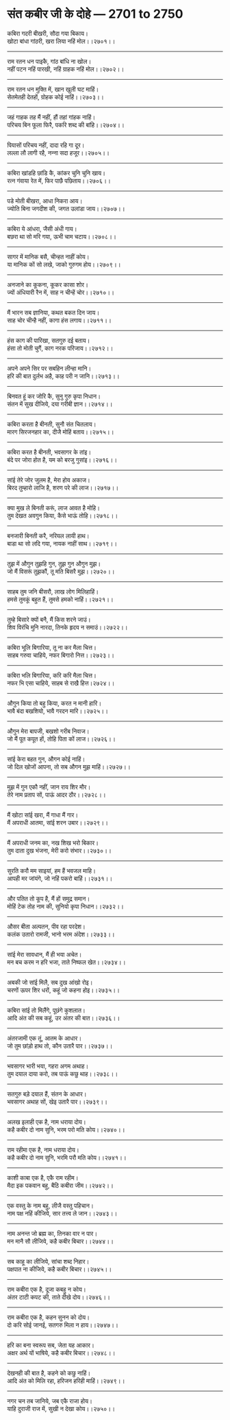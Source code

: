 # संत कबीर जी के दोहे — 2701 to 2750

कबिरा गदरी बीखरी, सौदा गया बिकाय।\
खोटा बांधा गांठरी, खरा लिया नहिं मोल।।२७०१।।

---

राम रतन धन पाइकै, गांठ बांधि ना खोल।\
नहीं पटन नहिं पारखी, नहिं ग्राहक नहिं मोल।।२७०२।।

---

राम रतन धन मुक्ति में, खान खुली घट माहिं।\
सेतमेतही देतहों, ग्रोहक कोई नाहिं।।२७०३।।

---

जहं गाहक तह मैं नहीं, हौं तहां गांहक नाहिं।\
परिचय बिन फूला फिरै, पकरि शब्‍द की बांहि।।२७०४।।

---

पियासों परिचय नहीं, दादा रहि गा दूर।\
लल्‍ला लौ लागी रहै, नन्‍ना सदा हजूर।।२७०५।।

---

कबिरा खांडहि छांडि कै, कांकर चुनि चुनि खाय।\
रत्‍न गंवाया रेत में, फिर पाछै पछिताय।।२७०६।।

---

पडे मोती बीखरा, आधा निकरा आय।\
ज्‍योति बिना जगदीश की, जगत उलांडा जाय।।२७०७।।

---

कबिरा ये आंधरा, जैसी अंधी गाय।\
बछरा था सो मरि गया, ऊभी चाम चटाय।।२७०८।।

---

सागर में मानिक बसै, चीन्‍हत नाहीं कोय।\
या मानिक कों सो लखे, जाको गुरुगम होय।।२७०९।।

---

अनजाने का कूकना, कूकर कासा शोर।\
ज्‍यों अंधियारी रैन में, साह न चीन्‍हें चोर।।२७१०।।

---

मैं भारन सब ज्ञानिया, कथत बकत दिन जाय।\
साह चोर चीन्‍है नहीं, कागा हंस लगाय।।२७११।।

---

हंस काग की पारिखा, सतगुरु दई बताय।\
हंसा तो मोती चुगैं, काग नरक परिजाय।।२७१२।।

---

अपने अपने सिर पर सबहिन लीन्‍हा मानि।\
हरि की बात दुर्लभ अहै, काह परी न जानि।।२७१३।।

---

बिनवत हूं कर जोरि कै, सुनु गुरु कृपा निधान।\
संतन में सुख दीजिये, दया गरीबी ज्ञान।।२७१४।।

---

कबिरा करता है बीनती, सुनौ संत चितलाय।\
मारग सिरजनहार का, दीजै मोहिं बताय।।२७१५।।

---

कबिरा करत है बीनती, भवसागर के तांइ।\
बंदे पर जोरा होत है, यम को बरजु गुसांइ।।२७१६।।

---

सांई तेरे जोर जुलम है, मेरा होय अकाज।\
बिरद तुम्‍हारो लाजि है, शरण परे की लाज।।२७१७।।

---

क्‍या मुख ले बिनती करूं, लाज आवत है मोहि।\
तुम देखत अवगुन किया, कैसे भाऊं तोहि।।२७१८।।

---

बनजारी बिनती करै, नरियल लायी हाथ।\
बाडा था सो लदि गया, नायक नाहीं साथ।।२७१९।।

---

तुझ में औगुन तुझहि गुन, तुझ गुन औगुन मुझ।\
जो मैं विसरूं तुझकौं, तू मति बिसरै मुझ।।२७२०।।

---

साहब तुम जनि बीसरौ, लाख लोग मिलिहाहिं।\
हमसे तुमकूं बहुत हैं, तुमसे हमको नाहिं।।२७२१।।

---

तुम्‍हे बिसारे क्‍यों बनै, मैं किस शरने जाउं।\
शिव विरंचि मुनि नारदा, तिनके हृदय न समाउं।।२७२२।।

---

कबिरा भूलि बिगारिया, तू ना कर मैला चित्त।\
साहब गरुवा चाहिये, नफर बिगारो नित्त।।२७२३।।

---

कबिरा भलि बिगारिया, करि करि मैला चित्त।\
नफर भि एसा चाहिये, साहब से राखै हित्त।२७२४।।

---

औगुन किया तो बहु किया, करत न मानी हारि।\
भावै बंदा बखशियो, भावै गरदन मारि।।२७२५।।

---

औगुन मेरा बापजी, बखशो गरीब निवाज।\
जो मैं पूत कपूत हों, तोहि पिता कों लाज।।२७२६।।

---

सांई केरा बहत गुन, औगन कोई नाहिं।\
जो दिल खोजों आपना, तो सब औगन मुझ माहिं।।२७२७।।

---

मुझ में गुन एकौ नहीं, जान राय शिर मौर।\
तेरे नाम प्रताप सों, पाऊं आदर ठौर।।२७२८।।

---

मैं खोटा सांई खरा, मैं गाधा मैं गार।\
मैं अपराधी आतमा, सांई शरन उबार।।२७२९।।

---

मैं अपराधी जनम का, नख शिख भरो बिकार।\
तुम दाता दुख भंजना, मेरी करो संभार।।२७३०।।

---

सुरति करौ मम साइयां, हम हैं भवजल माहि।\
आपही मर जांयंगे, जो नहिं पकरो बाहिं।।२७३१।।

---

और पतित तो कूप है, मैं हों समुद्र समान।\
मोहिं टेक तोह नाम की, सुनियो कृपा निधान।।२७३२।।

---

औसर बीता अल्‍पतन, पीव रहा परदेश।\
कलंक उतारो रामजी, भानो भरम अंदेश।।२७३३।।

---

सांई मेरा सावधान, मैं ही भया अचेत।\
मन बच करम न हरि भजा, ताते निष्‍फल खेत।।२७३४।।

---

अबकी जो सांई मिलै, सब दुख आंखो रोइ।\
चरणों ऊपर शिर धरों, कहूं जो कहना होइ।।२७३५।।

---

कबिरा सांई तो मिलैंगे, पूछंगे कुशलात।\
आदि अंत की सब कहूं, उर अंतर की बात।।२७३६।।

---

अंतरजामी एक तूं, आतम के आधार।\
जो तुम छांड़ो हाथ तो, कौन उतारै पार।।२७३७।।

---

भवसागर भारी भया, गहरा अगम अथाह।\
तुम दयाल दाया करो, तब पाऊं कछु थाह।।२७३८।।

---

सतगुरु बड़े दयाल हैं, संतन के आधार।\
भवसागर अथाह सों, खेइ उतारै पार।।२७३९।।

---

अलख इलाही एक है, नाम धराया दोय।\
कहै कबीर दो नाम सुनि, भरम परो मति कोय।।२७४०।।

---

राम रहीमा एक है, नाम धराया दोय।\
कहै कबीर दो नाम सुनि, भरमि परौ मति कोय।।२७४१।।

---

काशी काबा एक है, एकै राम रहीम।\
मैदा इक पकवान बहु, बैठि कबीरा जीम।।२७४२।।

---

एक वस्‍तु के नाम बहु, लीजै वस्‍तु पहिचान।\
नाम पक्ष नहिं कीजिये, सार तत्त्‍व ले जान।।२७४३।।

---

नाम अनन्‍त जो ब्रह्म का, तिनका वार न पार।\
मन मानै सौ लीजिये, कहै कबीर बिचार।।२७४४।।

---

सब काहू का लीजिये, सांचा शब्‍द निहार।\
पक्षपात ना कीजिये, कहै कबीर बिचार।।२७४५।।

---

राम कबीरा एक है, दूजा कबहु न कोय।\
अंतर टाटी कपट की, ताते दीखे दोय।।२७४६।।

---

राम कबीरा एक है, कहन सुनन को दोय।\
दो करि सोई जानई, सतगरु मिला न हाय।।२७४७।।

---

हरि का बना स्‍वरूप सब, जेता यह आकार।\
अक्षर अर्थ यों भाषिये, कहै कबीर बिचार।।२७४८।।

---

देखनही की बात है, कहने को कछु नाहिं।\
आदि अंत को मिलि रहा, हरिजन हरिही माहिं।।२७४९।।

---

नगर चन तब जानिये, जब एकै राजा होय।\
याहि दुराजी राज में, सुखी न देखा कोय।।२७५०।।
